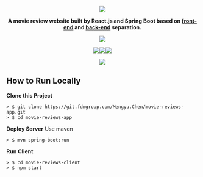 <div align="center">

![](https://git.fdmgroup.com/Mengyu.Chen/movie-reviews-app/raw/master/docs/movie-reviews-logo.jpg)

**A movie review website built by React.js and Spring Boot based on [front-end](https://github.com/InnoFang/jokul/tree/master/jokul-client) and [back-end](https://github.com/InnoFang/jokul/tree/master/jokul-server) separation.**

![](https://img.shields.io/badge/react-17.0.2-blue?style=for-the-badge)

![](https://img.shields.io/badge/antd-4.18.6-green?style=for-the-badge)![](https://img.shields.io/badge/mui-5.4.1-yellowgreen?style=for-the-badge)![](https://img.shields.io/badge/bootstrap-5.1.3-yellow?style=for-the-badge)

![](https://img.shields.io/badge/react--youtube-7.14.0-red?style=for-the-badge)

</div>

## How to Run Locally

**Clone this Project**

```
> $ git clone https://git.fdmgroup.com/Mengyu.Chen/movie-reviews-app.git
> $ cd movie-reviews-app
```

**Deploy Server**
Use maven

```
> $ mvn spring-boot:run
```

**Run Client**
```
> $ cd movie-reviews-client
> $ npm start
```

